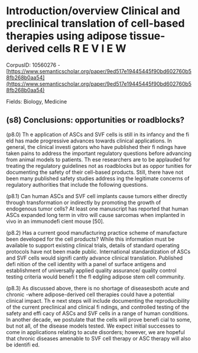 # Introduction/overview Clinical and preclinical translation of cell-based therapies using adipose tissue-derived cells R E V I E W

CorpusID: 10560276 - [https://www.semanticscholar.org/paper/9ed517e19445445f90bd602760b58fb268b0aa54](https://www.semanticscholar.org/paper/9ed517e19445445f90bd602760b58fb268b0aa54)

Fields: Biology, Medicine

## (s8) Conclusions: opportunities or roadblocks?
(p8.0) Th e application of ASCs and SVF cells is still in its infancy and the fi eld has made progressive advances towards clinical applications. In general, the clinical investi gators who have published their fi ndings have taken pains to address the important regulatory questions before advancing from animal models to patients. Th ese researchers are to be applauded for treating the regulatory guidelines not as roadblocks but as oppor tunities for documenting the safety of their cell-based products. Still, there have not been many published safety studies address ing the legitimate concerns of regulatory authorities that include the following questions.

(p8.1) Can human ASCs and SVF cell implants cause tumors either directly through transformation or indirectly by promoting the growth of endogenous tumor cells? At least one manuscript has reported that human ASCs expanded long term in vitro will cause sarcomas when implanted in vivo in an immunodefi cient mouse [50].

(p8.2) Has a current good manufacturing practice scheme of manufacture been developed for the cell products? While this information must be available to support existing clinical trials, details of standard operating protocols have not been made public. International standardization of ASCs and SVF cells would signifi cantly advance clinical translation. Published defi nition of the cell identity with a panel of surface antigens and establishment of universally applied quality assurance/ quality control testing criteria would benefi t the fl edgling adipose stem cell community.

(p8.3) As discussed above, there is no shortage of diseasesboth acute and chronic -where adipose-derived cell therapies could have a potential clinical impact. Th e next steps will include documenting the reproducibility of the current preclinical and clinical fi ndings, and controlled testing of the safety and effi cacy of ASCs and SVF cells in a range of human conditions. In another decade, we postulate that the cells will prove benefi cial to some, but not all, of the disease models tested. We expect initial successes to come in applications relating to acute disorders; however, we are hopeful that chronic diseases amenable to SVF cell therapy or ASC therapy will also be identifi ed.
